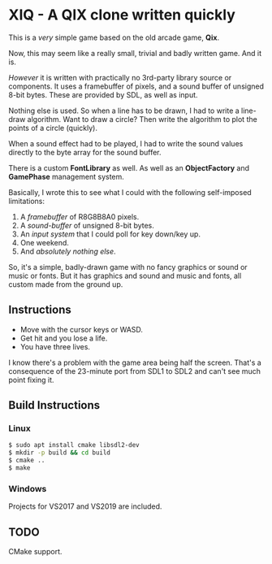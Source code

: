 # XIQ - A QIX clone written quickly

This is a _very_ simple game based on the old arcade game, **Qix**.

Now, this may seem like a really small, trivial and badly written game. And it is.

_However_ it is written with practically no 3rd-party library source or components. It uses a framebuffer of pixels, and a sound buffer of unsigned 8-bit bytes. These are provided by SDL, as well as input.

Nothing else is used. So when a line has to be drawn, I had to write a line-draw algorithm. Want to draw a circle? Then write the algorithm to plot the points of a circle (quickly).

When a sound effect had to be played, I had to write the sound values directly to the byte array for the sound buffer.

There is a custom **FontLibrary** as well. As well as an **ObjectFactory** and **GamePhase** management system.

Basically, I wrote this to see what I could with the following self-imposed limitations:

1. A _framebuffer_ of R8G8B8A0 pixels.
1. A _sound-buffer_ of unsigned 8-bit bytes.
1. An _input system_ that I could poll for key down/key up.
1. One weekend.
1. And _absolutely nothing else_.

So, it's a simple, badly-drawn game with no fancy graphics or sound or music or fonts. But it has graphics and sound and music and fonts, all custom made from the ground up.

## Instructions

- Move with the cursor keys or WASD.
- Get hit and you lose a life.
- You have three lives.

I know there's a problem with the game area being half the screen. That's a consequence of the 23-minute port from SDL1 to SDL2 and can't see much point fixing it.

## Build Instructions

### Linux

```bash
$ sudo apt install cmake libsdl2-dev
$ mkdir -p build && cd build
$ cmake ..
$ make
```

### Windows

Projects for VS2017 and VS2019 are included.

## TODO

CMake support.
